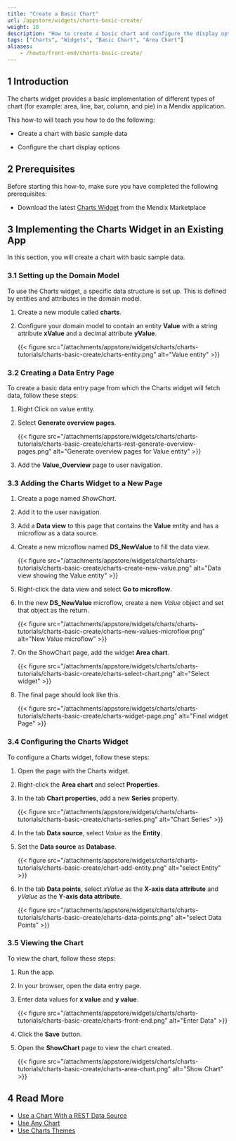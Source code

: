 ```yaml
---
title: "Create a Basic Chart"
url: /appstore/widgets/charts-basic-create/
weight: 10
description: "How to create a basic chart and configure the display options"
tags: ["Charts", "Widgets", "Basic Chart", "Area Chart"]
aliases:
    - /howto/front-end/charts-basic-create/
---
```


## 1 Introduction

The charts widget provides a basic implementation of different types of chart (for example: area, line, bar, column, and pie) in a Mendix application.

This how-to will teach you how to do the following:

* Create a chart with basic sample data

* Configure the chart display options

## 2 Prerequisites

Before starting this how-to, make sure you have completed the following prerequisites:

* Download the latest [Charts Widget](/appstore/widgets/charts/) from the Mendix Marketplace

## 3 Implementing the Charts Widget in an Existing App

In this section, you will create a chart with basic sample data.

### 3.1 Setting up the Domain Model

To use the Charts widget, a specific data structure is set up. This is defined by entities and attributes in the domain model.

1. Create a new module called **charts**.
2. Configure your domain model to contain an entity **Value** with a string attribute **xValue** and a decimal attribute **yValue**.

    {{< figure src="/attachments/appstore/widgets/charts/charts-tutorials/charts-basic-create/charts-entity.png" alt="Value entity" >}}

### 3.2 Creating a Data Entry Page

To create a basic data entry page from which the Charts widget will fetch data, follow these steps:

1. Right Click on value entity.
2. Select **Generate overview pages**.

    {{< figure src="/attachments/appstore/widgets/charts/charts-tutorials/charts-basic-create/charts-rest-generate-overview-pages.png" alt="Generate overview pages for Value entity" >}}

3. Add the **Value_Overview** page to user navigation.

### 3.3 Adding the Charts Widget to a New Page

1. Create a page named *ShowChart*.
2. Add it to the user navigation.
3. Add a **Data view** to this page that contains the **Value** entity and has a microflow as a data source.
4. Create a new microflow named **DS_NewValue** to fill the data view.

    {{< figure src="/attachments/appstore/widgets/charts/charts-tutorials/charts-basic-create/charts-create-new-value.png" alt="Data view showing the Value entity" >}}

5. Right-click the data view and select **Go to microflow**.
6. In the new **DS_NewValue** microflow, create a new *Value* object and set that object as the return.

    {{< figure src="/attachments/appstore/widgets/charts/charts-tutorials/charts-basic-create/charts-new-values-microflow.png" alt="New Value microflow" >}}

7. On the ShowChart page, add the widget **Area chart**.

    {{< figure src="/attachments/appstore/widgets/charts/charts-tutorials/charts-basic-create/charts-select-chart.png" alt="Select widget" >}}

8. The final page should look like this.

    {{< figure src="/attachments/appstore/widgets/charts/charts-tutorials/charts-basic-create/charts-widget-page.png" alt="Final widget Page" >}}

### 3.4 Configuring the Charts Widget

To configure a Charts widget, follow these steps:

1. Open the page with the Charts widget.
2. Right-click the **Area chart** and select **Properties**.
3. In the tab **Chart properties**, add a new **Series** property.

    {{< figure src="/attachments/appstore/widgets/charts/charts-tutorials/charts-basic-create/charts-series.png" alt="Chart Series" >}}

4. In the tab **Data source**, select *Value* as the **Entity**.
5. Set the **Data source** as **Database**.

    {{< figure src="/attachments/appstore/widgets/charts/charts-tutorials/charts-basic-create/chart-add-entity.png" alt="select Entity" >}}

6. In the tab **Data points**, select *xValue* as the **X-axis data attribute** and *yValue* as the **Y-axis data attribute**.

    {{< figure src="/attachments/appstore/widgets/charts/charts-tutorials/charts-basic-create/charts-data-points.png" alt="select Data Points" >}}

### 3.5 Viewing the Chart

To view the chart, follow these steps:

1. Run the app.
2. In your browser, open the data entry page.
3. Enter data values for **x value** and **y value**.

    {{< figure src="/attachments/appstore/widgets/charts/charts-tutorials/charts-basic-create/charts-front-end.png" alt="Enter Data" >}}

4. Click the **Save** button.
5. Open the **ShowChart** page to view the chart created.

    {{< figure src="/attachments/appstore/widgets/charts/charts-tutorials/charts-basic-create/charts-area-chart.png" alt="Show Chart" >}}

## 4 Read More

* [Use a Chart With a REST Data Source](/howto/front-end/charts-basic-rest/)
* [Use Any Chart](/howto/front-end/charts-any-usage/)
* [Use Charts Themes](/howto/front-end/charts-theme/)

